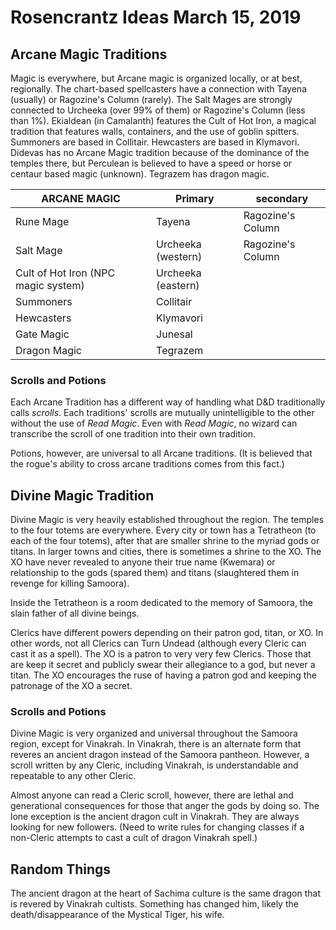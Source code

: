 # Rosencrantz Ideas March 15, 2019

## Arcane Magic Traditions

Magic is everywhere, but Arcane magic is organized locally, or at best, regionally. The chart-based spellcasters have a connection with Tayena (usually) or Ragozine's Column (rarely). The Salt Mages are strongly connected to Urcheeka (over 99% of them) or Ragozine's Column (less than 1%). Ekialdean (in Camalanth) features the Cult of Hot Iron, a magical tradition that features walls, containers, and the use of goblin spitters. Summoners are based in Collitair. Hewcasters are based in Klymavori. Didevas has no Arcane Magic tradition because of the dominance of the temples there, but Perculean is believed to have a speed or horse or centaur based magic (unknown). Tegrazem has dragon magic.

| ARCANE MAGIC                        | Primary            | secondary         |
| ----------------------------------- | ------------------ | ----------------- |
| Rune Mage                           | Tayena             | Ragozine's Column |
| Salt Mage                           | Urcheeka (western) | Ragozine's Column |
| Cult of Hot Iron (NPC magic system) | Urcheeka (eastern) |                   |
| Summoners                           | Collitair          |                   |
| Hewcasters                          | Klymavori          |                   |
| Gate Magic                          | Junesal            |                   |
| Dragon Magic                        | Tegrazem           |                   |

### Scrolls and Potions

Each Arcane Tradition has a different way of handling what D&D traditionally calls *scrolls*. Each traditions' scrolls are mutually unintelligible to the other without the use of *Read Magic*. Even with *Read Magic*, no wizard can transcribe the scroll of one tradition into their own tradition. 

Potions, however, are universal to all Arcane traditions. (It is believed that the rogue's ability to cross arcane traditions comes from this fact.)

## Divine Magic Tradition

Divine Magic is very heavily established throughout the region. The temples to the four totems are everywhere. Every city or town has a Tetratheon (to each of the four totems), after that are smaller shrine to the myriad gods or titans. In larger towns and cities, there is sometimes a shrine to the XO. The XO have never revealed to anyone their true name (Kwemara) or relationship to the gods (spared them) and titans (slaughtered them in revenge for killing Samoora).

Inside the Tetratheon is a room dedicated to the memory of Samoora, the slain father of all divine beings.

Clerics have different powers depending on their patron god, titan, or XO. In other words, not all Clerics can Turn Undead (although every Cleric can cast it as a spell). The XO is a patron to very very few Clerics. Those that are keep it secret and publicly swear their allegiance to a god, but never a titan. The XO encourages the ruse of having a patron god and keeping the patronage of the XO a secret.

### Scrolls and Potions

Divine Magic is very organized and universal throughout the Samoora region, except for Vinakrah. In Vinakrah, there is an alternate form that reveres an ancient dragon instead of the Samoora pantheon. However, a scroll written by any Cleric, including Vinakrah, is understandable and repeatable to any other Cleric.

Almost anyone can read a Cleric scroll, however, there are lethal and generational consequences for those that anger the gods by doing so. The lone exception is the ancient dragon cult in Vinakrah. They are always looking for new followers. (Need to write rules for changing classes if a non-Cleric attempts to cast a cult of dragon Vinakrah spell.)

## Random Things

The ancient dragon at the heart of Sachima culture is the same dragon that is revered by Vinakrah cultists. Something has changed him, likely the death/disappearance of the Mystical Tiger, his wife.